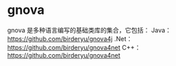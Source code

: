 # gnova

gnova 是多种语言编写的基础类库的集合，它包括：
Java：https://github.com/birderyu/gnova4j
.Net：https://github.com/birderyu/gnova4net
C++：https://github.com/birderyu/gnova4net
